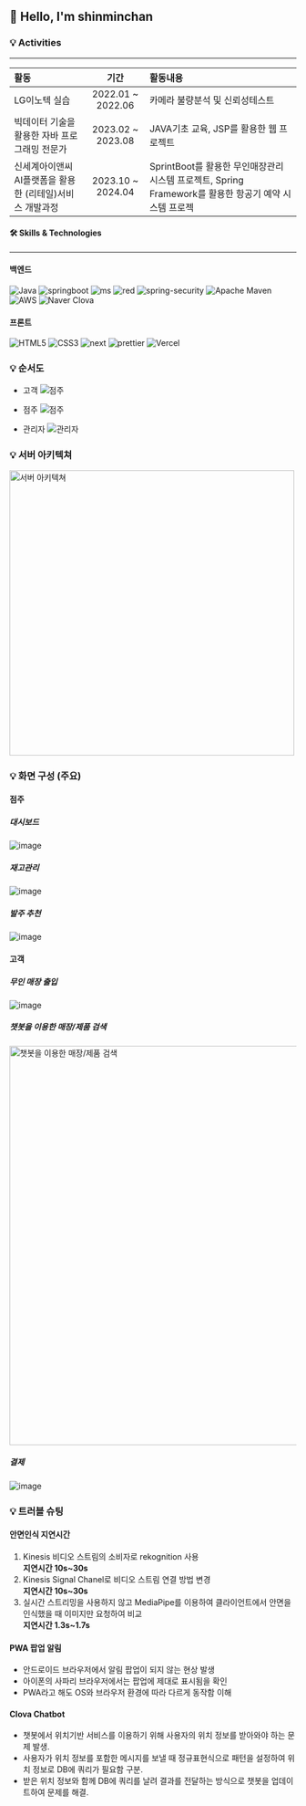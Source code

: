 ## 👋 Hello, I'm shinminchan


### 💡 Activities
- - -
|활동|기간|활동내용|
|:------|:-----------:|:----------|
|LG이노텍 실습|2022.01 ~ 2022.06|카메라 불량분석 및 신뢰성테스트|
|빅데이터 기술을 활용한 자바 프로그래밍 전문가|2023.02 ~ 2023.08|JAVA기초 교육, JSP를 활용한 웹 프로젝트|
|신세계아이앤씨 AI플랫폼을 활용한 (리테일)서비스 개발과정|2023.10 ~ 2024.04|SprintBoot를 활용한 무인매장관리시스템 프로젝트, Spring Framework를 활용한 항공기 예약 시스템 프로젝|





#### 🛠️ Skills & Technologies
- - -

#### 백엔드

![Java](https://img.shields.io/badge/java-%23ED8B00.svg?style=for-the-badge&logo=openjdk&logoColor=white)
![springboot](https://img.shields.io/badge/Spring-6DB33F?style=for-the-badge&logo=spring&logoColor=white)
![ms](https://img.shields.io/badge/MySQL-005C84?style=for-the-badge&logo=mysql&logoColor=white)
![red](https://img.shields.io/badge/redis-%23DD0031.svg?&style=for-the-badge&logo=redis&logoColor=white)
![spring-security](https://img.shields.io/badge/Spring_Security-6DB33F?style=for-the-badge&logo=Spring-Security&logoColor=white)
![Apache Maven](https://img.shields.io/badge/Apache%20Maven-C71A36?style=for-the-badge&logo=Apache%20Maven&logoColor=white)
![AWS](https://img.shields.io/badge/AWS-%23FF9900.svg?style=for-the-badge&logo=amazon-aws&logoColor=white)
![Naver Clova](https://img.shields.io/badge/NAVER_CLOVA-%46E3B7.svg?style=for-the-badge&logoColor=white)

#### 프론트

![HTML5](https://img.shields.io/badge/HTML5-E34F26?style=for-the-badge&logo=html5&logoColor=white)
![CSS3](https://img.shields.io/badge/CSS3-1572B6?style=for-the-badge&logo=css3&logoColor=white)
![next](https://img.shields.io/badge/Next.js-000?logo=nextdotjs&logoColor=fff&style=for-the-badge)
![prettier](https://img.shields.io/badge/prettier-1A2C34?style=for-the-badge&logo=prettier&logoColor=F7BA3E)
![Vercel](https://img.shields.io/badge/vercel-%23000000.svg?style=for-the-badge&logo=vercel&logoColor=white)

### 💡 순서도

- 고객
  <img src="https://github.com/SSG-Golden-Snitch/.github/assets/149459170/3fbd5413-5a0e-441c-a018-73f681fa96fd" alt="점주"/>

- 점주
  <img src="https://github.com/SSG-Golden-Snitch/.github/assets/149459170/d59c62e6-63a6-47a9-97ec-ea223a22a942" alt="점주"/>

- 관리자
  <img src="https://github.com/SSG-Golden-Snitch/.github/assets/149459170/915affe0-f9b9-49e1-aff8-84e922374a7c" alt="관리자"/>

### 💡 서버 아키텍쳐

<img src="https://github.com/SSG-Golden-Snitch/.github/assets/149459170/5a6a0fc3-d1ac-4d58-850b-cee3b4cdac8c" width='500px' alt="서버 아키텍쳐"/>

### 💡 화면 구성 (주요)

#### 점주

##### 대시보드
![image](https://github.com/SSG-Golden-Snitch/.github/assets/35947660/eb998985-76a1-4f4e-914f-6fb21166ed45)

##### 재고관리
![image](https://github.com/SSG-Golden-Snitch/.github/assets/35947660/4ea1a5f4-a23a-46a0-9ca9-9e1f22928df5)

##### 발주 추천
![image](https://github.com/SSG-Golden-Snitch/.github/assets/35947660/86e6cc24-92a0-4848-a81f-9e45288b1652)

#### 고객

##### 무인 매장 출입
![image](https://github.com/SSG-Golden-Snitch/.github/assets/35947660/e261bb6a-1ef4-4fc7-9ee6-08bd9e095eb4)

##### 챗봇을 이용한 매장/제품 검색
<img src="https://github.com/SSG-Golden-Snitch/.github/assets/35947660/ed65c61f-5250-4d06-aaf1-dc0e1534d283" height="700px" alt="챗봇을 이용한 매장/제품 검색" />

##### 결제
![image](https://github.com/SSG-Golden-Snitch/.github/assets/35947660/3d7f6ad2-a8df-4304-855d-1686533e81a0)

### 💡 트러블 슈팅

#### 안면인식 지연시간
1. Kinesis 비디오 스트림의 소비자로 rekognition 사용 \
**지연시간 10s~30s**
2. Kinesis Signal Chanel로 비디오 스트림 연결 방법 변경 \
**지연시간 10s~30s**
3. 실시간 스트리밍을 사용하지 않고 MediaPipe를 이용하여 클라이언트에서 안면을 인식했을 때 이미지만 요청하여 비교 \
**지연시간 1.3s~1.7s**

#### PWA 팝업 알림
- 안드로이드 브라우저에서 알림 팝업이 되지 않는 현상 발생
- 아이폰의 사파리 브라우저에서는 팝업에 제대로 표시됨을 확인
- PWA라고 해도 OS와 브라우저 환경에 따라 다르게 동작함 이해 

#### Clova Chatbot
- 챗봇에서 위치기반 서비스를 이용하기 위해 사용자의 위치 정보를 받아와야 하는 문제 발생.
- 사용자가 위치 정보를 포함한 메시지를 보낼 때 정규표현식으로 패턴을 설정하여 위치 정보로 DB에 쿼리가 필요함 구분.
- 받은 위치 정보와 함께 DB에 쿼리를 날려 결과를 전달하는 방식으로 챗봇을 업데이트하여 문제를 해결.
